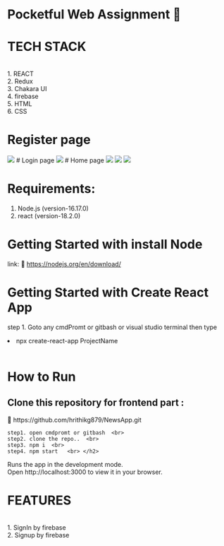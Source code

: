 # Pocketful Web Assignment 📰

 <h1> TECH STACK </h1>  <br>
  1. REACT  <br>
  2. Redux <br>
  3. Chakara UI <br>
  4. firebase <br>
  5. HTML <br>
  6. CSS

 

  
  # Register page
  <img src="https://user-images.githubusercontent.com/96183163/206062946-ce1ef343-d9de-4d0e-be8c-dd3dbc65698d.png" />
  # Login page
  <img src="https://user-images.githubusercontent.com/96183163/206063040-25758ebf-6c40-407b-a34d-1d60aa1b1548.png" />
  # Home page
  <img src="https://user-images.githubusercontent.com/96183163/206063298-d37a59d6-7924-4231-9cde-a601055b54a0.png" />
   
  <img src="https://user-images.githubusercontent.com/96183163/206063376-fb31c008-ed03-40a3-acbd-4b6cadc154f3.png" />

  <img src="https://user-images.githubusercontent.com/96183163/206063469-a9817961-97f3-4b2a-b8ee-944c5a58d958.png" />


  
<h1>Requirements:</h1>
  
   1.  Node.js (version-16.17.0) <br>
   2.  react  (version-18.2.0)   <br>
    
  
   <h1> Getting Started with install Node </h1>
   
   link: 🔗 https://nodejs.org/en/download/
   
  
   <h1> Getting Started with Create React App </h1>
   
   step 1. Goto any cmdPromt or gitbash or visual studio terminal then type <li> npx create-react-app ProjectName </li>  <br>
   
   <h1>How to Run </h1> 
   
   <h2> Clone this repository for frontend part : </h2> 🔗 https://github.com/hrithikg879/NewsApp.git  <br>
   
    step1. open cmdpromt or gitbash  <br>
    step2. clone the repo..  <br>
    step3. npm i  <br>
    step4. npm start   <br> </h2>
     
   Runs the app in the development mode.  <br>
   Open http://localhost:3000 to view it in your browser.  <br>
 
 <h1> FEATURES </h1>   <br>
   1. SignIn by firebase <br>
   2. Signup by firebase<br>
 
 


